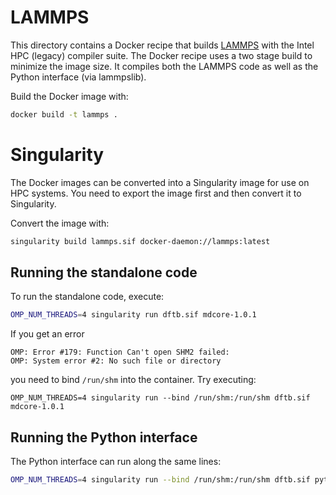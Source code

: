 # LAMMPS

This directory contains a Docker recipe that builds [LAMMPS](https://lammps.sandia.gov) with the Intel HPC (legacy) compiler suite. The Docker recipe uses a two stage build to minimize the image size. It compiles both the LAMMPS code as well as the Python interface (via lammpslib).

Build the Docker image with:
```bash
docker build -t lammps .
```

# Singularity

The Docker images can be converted into a Singularity image for use on HPC systems. You need to export the image first and then convert it to Singularity.

Convert the image with:
```bash
singularity build lammps.sif docker-daemon://lammps:latest
```

## Running the standalone code

To run the standalone code, execute:

```bash
OMP_NUM_THREADS=4 singularity run dftb.sif mdcore-1.0.1
```

If you get an error
```
OMP: Error #179: Function Can't open SHM2 failed:
OMP: System error #2: No such file or directory
```
you need to bind `/run/shm` into the container. Try executing:
```
OMP_NUM_THREADS=4 singularity run --bind /run/shm:/run/shm dftb.sif mdcore-1.0.1
```

## Running the Python interface

The Python interface can run along the same lines:
```bash
OMP_NUM_THREADS=4 singularity run --bind /run/shm:/run/shm dftb.sif python3 my_python_script.py
```

